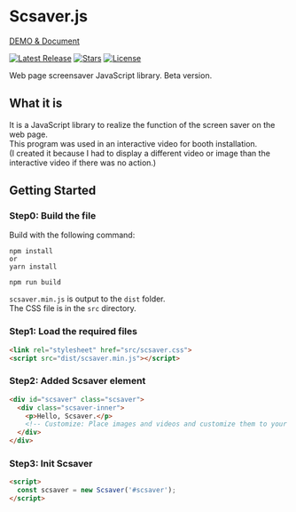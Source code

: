 # Scsaver.js

[DEMO & Document](https://hamalt.github.io/scsaver/)

[![Latest Release](https://img.shields.io/github/tag/hamalt/scsaver.svg?label=release)](https://github.com/hamalt/scsaver/releases/latest) [![Stars](https://img.shields.io/github/stars/hamalt/scsaver.svg)](https://github.com/hamalt/scsaver/stargazers) [![License](https://img.shields.io/github/license/hamalt/scsaver.svg)](LICENSE)

Web page screensaver JavaScript library.
Beta version.

## What it is

It is a JavaScript library to realize the function of the screen saver on the web page.  
This program was used in an interactive video for booth installation.  
(I created it because I had to display a different video or image than the interactive video if there was no action.)

## Getting Started

### Step0: Build the file

Build with the following command:

```
npm install
or
yarn install
```

```
npm run build
```

`scsaver.min.js` is output to the `dist` folder.  
The CSS file is in the `src` directory.

### Step1: Load the required files

```html
<link rel="stylesheet" href="src/scsaver.css">
<script src="dist/scsaver.min.js"></script>
```

### Step2: Added Scsaver element

```html
<div id="scsaver" class="scsaver">
  <div class="scsaver-inner">
    <p>Hello, Scsaver.</p>
    <!-- Customize: Place images and videos and customize them to your liking. -->
  </div>
</div>
```

### Step3: Init Scsaver

```html
<script>
  const scsaver = new Scsaver('#scsaver');
</script>
```